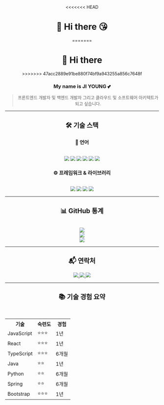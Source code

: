 <div align="center">

<<<<<<< HEAD
<h1>👋 Hi there 😘</h1>
=======
<h1>👋 Hi there </h1>
>>>>>>> 47acc2889e91be880f74bf9a943255a856c7648f

### My name is JI YOUNG 💕

> 프론트엔드 개발자 및 백엔드 개발자 그리고 클라우드 및 소프트웨어 아키텍트가 되고 싶습니다.

---

## 🛠️ 기술 스택

### 💬 언어

<br>

<img src="https://img.shields.io/badge/Java-007396?style=flat-square&logo=java&logoColor=white" />
<img src="https://img.shields.io/badge/TypeScript-3178C6?style=flat-square&logo=typescript&logoColor=white" />
<img src="https://img.shields.io/badge/-JavaScript-F7DF1E?style=flat-square&logo=javascript&logoColor=black" />
<img src="https://img.shields.io/badge/Python-3776AB?style=flat-square&logo=python&logoColor=white" />
<img src="https://img.shields.io/badge/HTML5-E34F26?style=flat-square&logo=html5&logoColor=white" />
<img src="https://img.shields.io/badge/CSS3-1572B6?style=flat-square&logo=css3&logoColor=white" />

<br>

### ⚙️ 프레임워크 & 라이브러리

<br>

<img src="https://img.shields.io/badge/-React-61DAFB?style=flat-square&logo=react&logoColor=black" />
<img src="https://img.shields.io/badge/-Node.js-339933?style=flat-square&logo=node.js&logoColor=white" />
<img src="https://img.shields.io/badge/-Spring-6DB33F?style=flat-square&logo=spring&logoColor=white" />
<img src="https://img.shields.io/badge/-Bootstrap-7952B3?style=flat-square&logo=bootstrap&logoColor=white" />

---

## 📊 GitHub 통계

<br>

<img src="https://github-readme-stats.vercel.app/api?username=hmjlon&show_icons=true&theme=radical" />
<br>
<img src="https://github-readme-stats.vercel.app/api/top-langs/?username=hmjlon&layout=compact&theme=radical" />
<br>
<img src="https://github-readme-streak-stats.herokuapp.com/?user=hmjlon&theme=radical" />
<br>
<!-- <img src="https://profile-counter.glitch.me/hmjlon/count.svg" /> -->

---

## 📬 연락처

<p>
  <a href="mailto:your-email@example.com">
    <img src="https://img.shields.io/badge/Gmail-EA4335?style=flat&logo=gmail&logoColor=white"/>
  </a>
  <a href="https://your-notion-link" target="_blank">
    <img src="https://img.shields.io/badge/Notion-000000?style=flat&logo=notion&logoColor=white"/>
  </a>
  <a href="https://velog.io/@your-velog-id" target="_blank">
    <img src="https://img.shields.io/badge/Velog-20C997?style=flat&logo=velog&logoColor=white"/>
  </a>
</p>

---

## 📚 기술 경험 요약

<br>

<table>
  <tr>
    <th>기술</th>
    <th>숙련도</th>
    <th>경험</th>
  </tr>
  <tr>
    <td>JavaScript</td>
    <td>⭐⭐⭐</td>
    <td>1년</td>
  </tr>
  <tr>
    <td>React</td>
    <td>⭐⭐⭐</td>
    <td>1년</td>
  </tr>
  <tr>
    <td>TypeScript</td>
    <td>⭐⭐⭐</td>
    <td>6개월</td>
  </tr>
  <tr>
    <td>Java</td>
    <td>⭐⭐</td>
    <td>1년</td>
  </tr>
  <tr>
    <td>Python</td>
    <td>⭐⭐</td>
    <td>6개월</td>
  </tr>
  <tr>
    <td>Spring</td>
    <td>⭐⭐</td>
    <td>6개월</td>
  </tr>
  <tr>
    <td>Bootstrap</td>
    <td>⭐⭐⭐</td>
    <td>1년</td>
  </tr>
</table>

</div>
